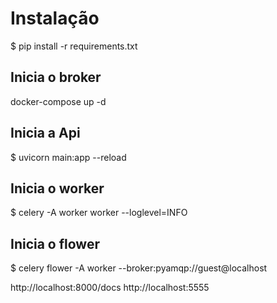 # Instalação

$ pip install -r requirements.txt

## Inicia o broker
docker-compose up -d

## Inicia a Api
$ uvicorn main:app --reload

## Inicia o worker 
$ celery -A worker worker --loglevel=INFO

## Inicia o flower
$ celery flower -A worker --broker:pyamqp://guest@localhost

http://localhost:8000/docs
http://localhost:5555